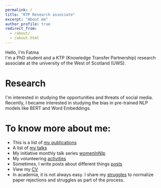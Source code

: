 ```yaml
---
permalink: /
title: "KTP Research associate"
excerpt: "About me"
author_profile: true
redirect_from:
  - /about/
  - /about.html
---
```

Hello, I'm Fatma <br>
I'm a PhD student and a KTP (Knowledge Transfer Partnership) research associate at the university of the West of Scotland (UWS).<br>


Research
========
I'm interested in studying the opportunities and threats of social media.
Recently, I became interested in studying the bias in pre-trained NLP models like BERT and Word Embeddings.

To know more about me:
======================
* This is a list of [my publications](publications.md)
* A list of [my talks](talks.md)
* My initiative monthly talk series [womenInNlp](womenInNlp.md)
* My volunteering [activities](activities.md)
* Sometimes, I write posts about different things [posts](posts.md)
* View my [CV](files/CV.pdf)
* In academia, it is not always easy. I share my [struggles](struggles.md) to normalize paper rejections and struggles as part of the process.





